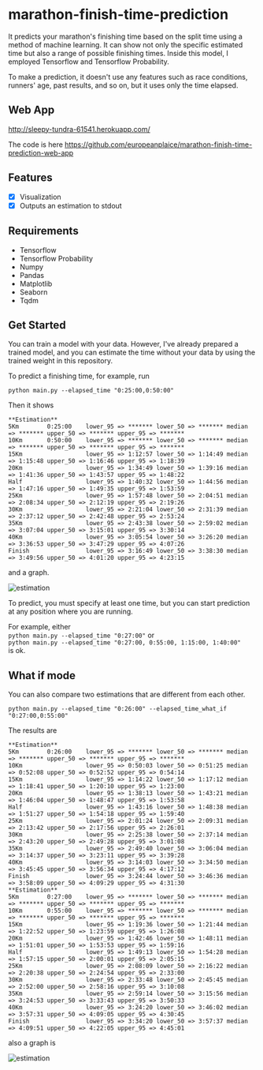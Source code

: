# marathon-finish-time-prediction
It predicts your marathon's finishing time based on the split time using a method of machine learning. It can show not only the specific estimated time but also a range of possible finishing times. Inside this model, I employed Tensorflow and Tensorflow Probability.

To make a prediction, it doesn't use any features such as race conditions, runners' age, past results, and so on, but it uses only the time elapsed.

## Web App

http://sleepy-tundra-61541.herokuapp.com/  

The code is here https://github.com/europeanplaice/marathon-finish-time-prediction-web-app

## Features
- [x] Visualization
- [x] Outputs an estimation to stdout

## Requirements
* Tensorflow
* Tensorflow Probability
* Numpy
* Pandas
* Matplotlib
* Seaborn
* Tqdm

## Get Started
You can train a model with your data. However, I've already prepared a trained model, and you can estimate the time without your data by using the trained weight in this repository.  

To predict a finishing time, for example, run  

```python main.py --elapsed_time "0:25:00,0:50:00"```  

Then it shows
```
**Estimation**
5Km        0:25:00    lower_95 => ******* lower_50 => ******* median => ******* upper_50 => ******* upper_95 => *******
10Km       0:50:00    lower_95 => ******* lower_50 => ******* median => ******* upper_50 => ******* upper_95 => *******
15Km                  lower_95 => 1:12:57 lower_50 => 1:14:49 median => 1:15:48 upper_50 => 1:16:46 upper_95 => 1:18:39
20Km                  lower_95 => 1:34:49 lower_50 => 1:39:16 median => 1:41:36 upper_50 => 1:43:57 upper_95 => 1:48:22
Half                  lower_95 => 1:40:32 lower_50 => 1:44:56 median => 1:47:16 upper_50 => 1:49:35 upper_95 => 1:53:59
25Km                  lower_95 => 1:57:48 lower_50 => 2:04:51 median => 2:08:34 upper_50 => 2:12:19 upper_95 => 2:19:26
30Km                  lower_95 => 2:21:04 lower_50 => 2:31:39 median => 2:37:12 upper_50 => 2:42:48 upper_95 => 2:53:24
35Km                  lower_95 => 2:43:38 lower_50 => 2:59:02 median => 3:07:04 upper_50 => 3:15:01 upper_95 => 3:30:14
40Km                  lower_95 => 3:05:54 lower_50 => 3:26:20 median => 3:36:53 upper_50 => 3:47:29 upper_95 => 4:07:26
Finish                lower_95 => 3:16:49 lower_50 => 3:38:30 median => 3:49:56 upper_50 => 4:01:20 upper_95 => 4:23:15
```
and a graph.

![estimation](https://user-images.githubusercontent.com/38364983/129465869-c1d2c398-41dd-4fab-97c3-3f8f15e67bb9.jpg)

To predict, you must specify at least one time, but you can start prediction at any position where you are running.


For example, either  
```python main.py --elapsed_time "0:27:00"``` 
or  
```python main.py --elapsed_time "0:27:00, 0:55:00, 1:15:00, 1:40:00"```  
is ok.


## What if mode
You can also compare two estimations that are different from each other. 


```python main.py --elapsed_time "0:26:00" --elapsed_time_what_if "0:27:00,0:55:00"``` 

The results are
```
**Estimation**
5Km        0:26:00    lower_95 => ******* lower_50 => ******* median => ******* upper_50 => ******* upper_95 => *******
10Km                  lower_95 => 0:50:03 lower_50 => 0:51:25 median => 0:52:08 upper_50 => 0:52:52 upper_95 => 0:54:14
15Km                  lower_95 => 1:14:22 lower_50 => 1:17:12 median => 1:18:41 upper_50 => 1:20:10 upper_95 => 1:23:00
20Km                  lower_95 => 1:38:13 lower_50 => 1:43:21 median => 1:46:04 upper_50 => 1:48:47 upper_95 => 1:53:58
Half                  lower_95 => 1:43:16 lower_50 => 1:48:38 median => 1:51:27 upper_50 => 1:54:18 upper_95 => 1:59:40
25Km                  lower_95 => 2:01:24 lower_50 => 2:09:31 median => 2:13:42 upper_50 => 2:17:56 upper_95 => 2:26:01
30Km                  lower_95 => 2:25:38 lower_50 => 2:37:14 median => 2:43:20 upper_50 => 2:49:28 upper_95 => 3:01:08
35Km                  lower_95 => 2:49:40 lower_50 => 3:06:04 median => 3:14:37 upper_50 => 3:23:11 upper_95 => 3:39:28
40Km                  lower_95 => 3:14:03 lower_50 => 3:34:50 median => 3:45:45 upper_50 => 3:56:34 upper_95 => 4:17:12
Finish                lower_95 => 3:24:44 lower_50 => 3:46:36 median => 3:58:09 upper_50 => 4:09:29 upper_95 => 4:31:30
**Estimation**
5Km        0:27:00    lower_95 => ******* lower_50 => ******* median => ******* upper_50 => ******* upper_95 => *******
10Km       0:55:00    lower_95 => ******* lower_50 => ******* median => ******* upper_50 => ******* upper_95 => *******
15Km                  lower_95 => 1:19:36 lower_50 => 1:21:44 median => 1:22:52 upper_50 => 1:23:59 upper_95 => 1:26:08
20Km                  lower_95 => 1:42:46 lower_50 => 1:48:11 median => 1:51:01 upper_50 => 1:53:53 upper_95 => 1:59:16
Half                  lower_95 => 1:49:13 lower_50 => 1:54:28 median => 1:57:15 upper_50 => 2:00:01 upper_95 => 2:05:15
25Km                  lower_95 => 2:08:09 lower_50 => 2:16:22 median => 2:20:38 upper_50 => 2:24:54 upper_95 => 2:33:00
30Km                  lower_95 => 2:33:48 lower_50 => 2:45:45 median => 2:52:00 upper_50 => 2:58:16 upper_95 => 3:10:08
35Km                  lower_95 => 2:59:14 lower_50 => 3:15:56 median => 3:24:53 upper_50 => 3:33:43 upper_95 => 3:50:33
40Km                  lower_95 => 3:24:20 lower_50 => 3:46:02 median => 3:57:31 upper_50 => 4:09:05 upper_95 => 4:30:45
Finish                lower_95 => 3:34:20 lower_50 => 3:57:37 median => 4:09:51 upper_50 => 4:22:05 upper_95 => 4:45:01
```
also a graph is

![estimation](https://user-images.githubusercontent.com/38364983/129465880-ff55b09c-d9cc-41c4-8e63-342ffe531c68.jpg)

